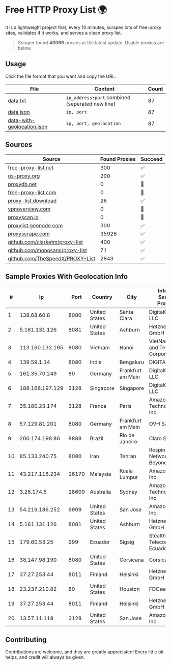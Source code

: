 
# Free HTTP Proxy List 🌍

It is a lightweight project that, every 10 minutes, scrapes lots of free-proxy sites, validates if it works, and serves a clean proxy list.


> Scraper found **40066** proxies at the latest update. Usable proxies are below.

## Usage

Click the file format that you want and copy the URL.


|File|Content|Count|
|----|-------|-----|
|[data.txt](https://raw.githubusercontent.com/themiralay/Proxy-List-World/master/data.txt)|`ip_address:port` combined (seperated new line)|87|
|[data.json](https://raw.githubusercontent.com/themiralay/Proxy-List-World/master/data.json)|`ip, port`|87|
|[data-with-geolocation.json](https://raw.githubusercontent.com/themiralay/Proxy-List-World/master/data-with-geolocation.json)|`ip, port, geolocation`|87|

## Sources

|Source|Found Proxies|Succeed|
|------|-------------|-------|
|[free-proxy-list.net](https://free-proxy-list.net)|300|✅|
|[us-proxy.org](https://www.us-proxy.org)|200|✅|
|[proxydb.net](http://proxydb.net)|0|🚫|
|[free-proxy-list.com](https://free-proxy-list.com/?page=&port=&type%5B%5D=http&type%5B%5D=https&up_time=0&search=Search)|0|🚫|
|[proxy-list.download](https://www.proxy-list.download/HTTP)|26|✅|
|[vpnoverview.com](https://vpnoverview.com/privacy/anonymous-browsing/free-proxy-servers)|0|🚫|
|[proxyscan.io](https://www.proxyscan.io)|0|🚫|
|[proxylist.geonode.com](https://proxylist.geonode.com/api/proxy-list?limit=300&page=1&sort_by=lastChecked&sort_type=desc&protocols=http,https)|300|✅|
|[proxyscrape.com](https://api.proxyscrape.com/v2/?request=displayproxies&protocol=http&timeout=10000&country=all&ssl=all&anonymity=all)|35926|✅|
|[github.com/clarketm/proxy-list](https://raw.githubusercontent.com/clarketm/proxy-list/master/proxy-list-raw.txt)|400|✅|
|[github.com/monosans/proxy-list](https://raw.githubusercontent.com/monosans/proxy-list/main/proxies/http.txt)|71|✅|
|[github.com/TheSpeedX/PROXY-List](https://raw.githubusercontent.com/TheSpeedX/PROXY-List/master/http.txt)|2843|✅|


## Sample Proxies With Geolocation Info

|#|Ip|Port|Country|City|Internet Service Provider|
|-|--|----|-------|----|-------------------------|
|1|138.68.60.8|8080|United States|Santa Clara|DigitalOcean, LLC|
|2|5.161.131.126|8081|United States|Ashburn|Hetzner Online GmbH|
|3|113.160.132.195|8080|Vietnam|Hanoi|VietNam Post and Telecom Corporation|
|4|139.59.1.14|8080|India|Bengaluru|DIGITALOCEAN|
|5|161.35.70.249|80|Germany|Frankfurt am Main|DigitalOcean, LLC|
|6|188.166.197.129|3128|Singapore|Singapore|DigitalOcean, LLC|
|7|35.180.23.174|3128|France|Paris|Amazon Technologies Inc.|
|8|57.129.81.201|8080|Germany|Frankfurt am Main|OVH SAS|
|9|200.174.198.86|8888|Brazil|Rio de Janeiro|Claro S.A|
|10|85.133.240.75|8080|Iran|Tehran|Respina Networks & Beyond PJSC|
|11|43.217.116.234|16170|Malaysia|Kuala Lumpur|Amazon.com, Inc.|
|12|3.26.174.5|18609|Australia|Sydney|Amazon Technologies Inc.|
|13|54.219.186.252|9909|United States|San Jose|Amazon.com, Inc.|
|14|5.161.131.126|8081|United States|Ashburn|Hetzner Online GmbH|
|15|179.60.53.25|999|Ecuador|Sigsig|Stealth Telecom del Ecuador|
|16|38.147.98.190|8080|United States|Corsicana|Corsicana ISD|
|17|37.27.253.44|8011|Finland|Helsinki|Hetzner Online GmbH|
|18|23.237.210.82|80|United States|Houston|FDCservers.net|
|19|37.27.253.44|8011|Finland|Helsinki|Hetzner Online GmbH|
|20|13.57.11.118|3128|United States|San Jose|Amazon.com, Inc.|



## Contributing

Contributions are welcome, and they are greatly appreciated! Every
little bit helps, and credit will always be given.

